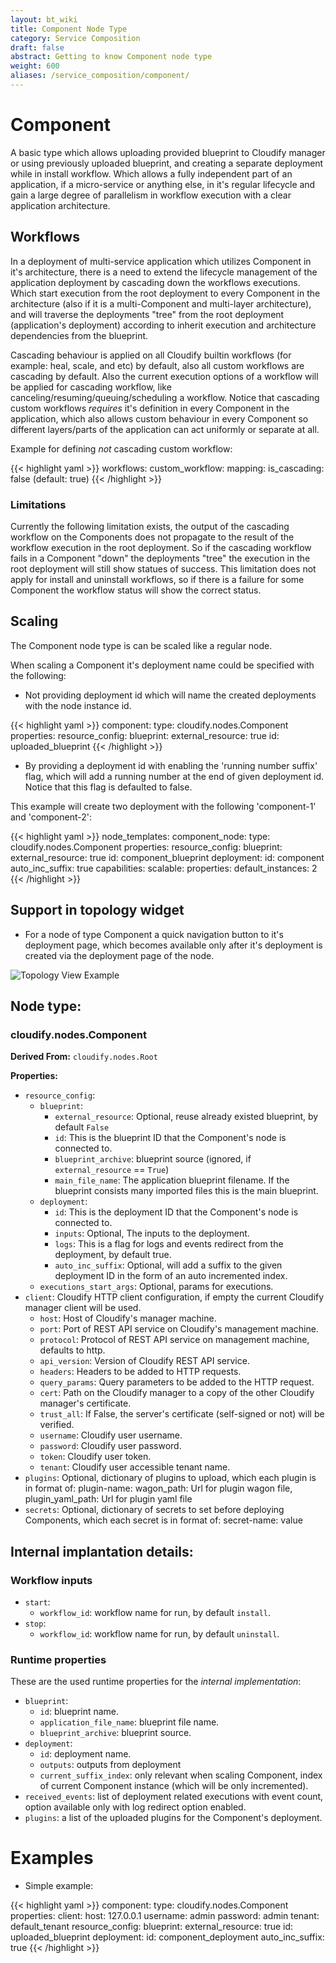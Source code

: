 ```yaml
---
layout: bt_wiki
title: Component Node Type
category: Service Composition
draft: false
abstract: Getting to know Component node type
weight: 600
aliases: /service_composition/component/
---
```


# Component

A basic type which allows uploading provided blueprint to Cloudify manager or using previously uploaded blueprint, and creating a separate deployment
while in install workflow. Which allows a fully independent part of an application, if a micro-service or anything else, in it's regular
lifecycle and gain a large degree of parallelism in workflow execution with a clear application architecture.

## Workflows

In a deployment of multi-service application which utilizes Component in it's architecture, there is a need to extend the lifecycle management of the application
deployment by cascading down the workflows executions. Which start execution from the root deployment to every Component in the architecture (also if it is a multi-Component and
multi-layer architecture), and will traverse the deployments "tree" from the root deployment (application's deployment) according to inherit execution and architecture dependencies
from the blueprint.  

Cascading behaviour is applied on all Cloudify builtin workflows (for example: heal, scale, and etc) by default, also all custom workflows are cascading by default.
Also the current execution options of a workflow will be applied for cascading workflow, like canceling/resuming/queuing/scheduling a workflow.
Notice that cascading custom workflows *requires* it's definition in every Component in the application, which also allows custom behaviour in every Component
so different layers/parts of the application can act uniformly or separate at all.

Example for defining *not* cascading custom workflow:

{{< highlight  yaml >}}
workflows:
  custom_workflow:
    mapping: <workflow implementation>
    is_cascading: false (default: true)
{{< /highlight >}}

### Limitations
Currently the following limitation exists, the output of the cascading workflow on the Components does not propagate to the result of the workflow execution in the
root deployment. So if the cascading workflow fails in a Component "down" the deployments "tree" the execution in the root deployment will still show statues of success.
This limitation does not apply for install and uninstall workflows, so if there is a failure for some Component the workflow status will show the correct status.

## Scaling
The Component node type is can be scaled like a regular node.

When scaling a Component it's deployment name could be specified with the following:
* Not providing deployment id which will name the created deployments with the node instance id.

{{< highlight  yaml >}}
  component:
    type: cloudify.nodes.Component
    properties:
      resource_config:
        blueprint:
          external_resource: true
          id: uploaded_blueprint
{{< /highlight >}}

* By providing a deployment id with enabling the 'running number suffix' flag, which will add a running number at the end of given deployment id.
Notice that this flag is defaulted to false.

This example will create two deployment with the following 'component-1' and 'component-2':

{{< highlight  yaml >}}
node_templates:
  component_node:
    type: cloudify.nodes.Component
    properties:
      resource_config:
        blueprint:
          external_resource: true
          id: component_blueprint
        deployment:
          id: component
          auto_inc_suffix: true
    capabilities:
        scalable:
            properties:
                default_instances: 2
{{< /highlight >}}

## Support in topology widget

* For a node of type Component a quick navigation button to it's deployment page, which becomes available only after it's deployment is created
via the deployment page of the node.

![Topology View Example]( /images/service_composition/component_shared_resource_topology_view.png )

## Node type:

### cloudify.nodes.Component

**Derived From:** `cloudify.nodes.Root`

**Properties:**

* `resource_config`:
    * `blueprint`:
        * `external_resource`: Optional, reuse already existed blueprint, by default `False`
        * `id`: This is the blueprint ID that the Component's node is connected to.
        * `blueprint_archive`: blueprint source (ignored, if `external_resource` == `True`)
        * `main_file_name`: The application blueprint filename. If the blueprint consists many imported files this is the main blueprint.
    * `deployment`:
        * `id`: This is the deployment ID that the Component's node is connected to.
        * `inputs`: Optional, The inputs to the deployment.
        * `logs`: This is a flag for logs and events redirect from the deployment, by default true.
        * `auto_inc_suffix`: Optional, will add a suffix to the given deployment ID in the form of an auto incremented index.
    * `executions_start_args`: Optional, params for executions.
* `client`: Cloudify HTTP client configuration, if empty the current Cloudify manager client will be used.
    * `host`: Host of Cloudify's manager machine.
    * `port`: Port of REST API service on Cloudify's management machine.
    * `protocol`: Protocol of REST API service on management machine, defaults to http.
    * `api_version`: Version of Cloudify REST API service.
    * `headers`: Headers to be added to HTTP requests.
    * `query_params`: Query parameters to be added to the HTTP request.
    * `cert`: Path on the Cloudify manager to a copy of the other Cloudify manager's certificate.
    * `trust_all`: If False, the server's certificate (self-signed or not) will be verified.
    * `username`: Cloudify user username.
    * `password`: Cloudify user password.
    * `token`: Cloudify user token.
    * `tenant`: Cloudify user accessible tenant name.
* `plugins`: Optional, dictionary of plugins to upload,
             which each plugin is in format of:
                plugin-name:
                  wagon_path: Url for plugin wagon file,
                  plugin_yaml_path: Url for plugin yaml file
* `secrets`: Optional, dictionary of secrets to set before deploying Components,
             which each secret is in format of:
                secret-name: value

## Internal implantation details:
### Workflow inputs

* `start`:
    * `workflow_id`: workflow name for run, by default `install`.
* `stop`:
    * `workflow_id`: workflow name for run, by default `uninstall`.

### Runtime properties
These are the used runtime properties for the *internal implementation*:

* `blueprint`:
    * `id`: blueprint name.
    * `application_file_name`: blueprint file name.
    * `blueprint_archive`: blueprint source.
* `deployment`:
    * `id`: deployment name.
    * `outputs`: outputs from deployment
    * `current_suffix_index`: only relevant when scaling Component, index of current Component instance (which will be only incremented).
* `received_events`: list of deployment related executions with event count, option available only with log redirect option enabled.
* `plugins`: a list of the uploaded plugins for the Component's deployment.

# Examples

* Simple example:

{{< highlight  yaml >}}
  component:
    type: cloudify.nodes.Component
    properties:
      client:
        host: 127.0.0.1
        username: admin
        password: admin
        tenant: default_tenant
      resource_config:
        blueprint:
          external_resource: true
          id: uploaded_blueprint
        deployment:
          id: component_deployment
          auto_inc_suffix: true
{{< /highlight >}}